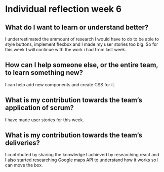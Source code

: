# Individual reflection week 6

## What do I want to learn or understand better?
I underrestimated the ammount of research I would have to do to be able to style buttons, implement flexbox and I made my user stories too big. So for this week I will continue with the work i had from last week. 

## How can I help someone else, or the entire team, to learn something new?
I can help add new components and create CSS for it. 

## What is my contribution towards the team’s application of scrum?
I have made user stories for this week. 

## What is my contribution towards the team’s deliveries?
I contributed by sharing the knowledge I achieved by researching react and I also started researching Google maps API to understand how it works so I can move the box. 